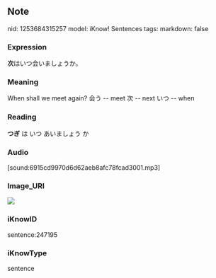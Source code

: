 ## Note
nid: 1253684315257
model: iKnow! Sentences
tags: 
markdown: false

### Expression
<b>次</b>はいつ会いましょうか。

### Meaning
When shall we meet again?
会う -- meet
次 -- next
いつ -- when

### Reading
<b>つぎ</b> は いつ あいましょう か

### Audio
[sound:6915cd9970d6d62aeb8afc78fcad3001.mp3]

### Image_URI
<img src="cad12256f45feed6af21195e1fd1245e.jpg">

### iKnowID
sentence:247195

### iKnowType
sentence
